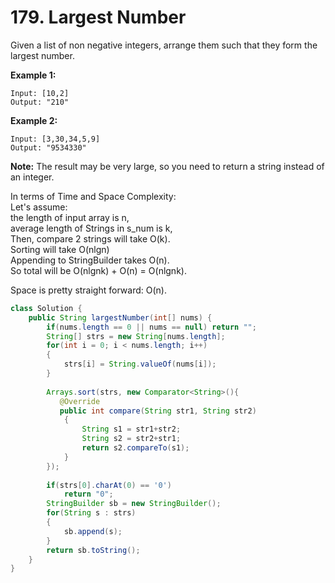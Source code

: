# 179. Largest Number

Given a list of non negative integers, arrange them such that they form the largest number.

**Example 1:**

```text
Input: [10,2]
Output: "210"
```

**Example 2:**

```text
Input: [3,30,34,5,9]
Output: "9534330"
```

**Note:** The result may be very large, so you need to return a string instead of an integer.

In terms of Time and Space Complexity:  
Let's assume:  
the length of input array is n,  
average length of Strings in s\_num is k,  
Then, compare 2 strings will take O\(k\).  
Sorting will take O\(nlgn\)  
Appending to StringBuilder takes O\(n\).  
So total will be O\(nlgnk\) + O\(n\) = O\(nlgnk\).

Space is pretty straight forward: O\(n\).



```java
class Solution {
    public String largestNumber(int[] nums) {
        if(nums.length == 0 || nums == null) return "";
        String[] strs = new String[nums.length];
        for(int i = 0; i < nums.length; i++)
        {
            strs[i] = String.valueOf(nums[i]);
        }
        
        Arrays.sort(strs, new Comparator<String>(){
           @Override
           public int compare(String str1, String str2)
            {
                String s1 = str1+str2;
                String s2 = str2+str1;
                return s2.compareTo(s1);
            }
        });
        
        if(strs[0].charAt(0) == '0')
            return "0";
        StringBuilder sb = new StringBuilder();
        for(String s : strs)
        {
            sb.append(s);
        }
        return sb.toString();
    }
}
```



